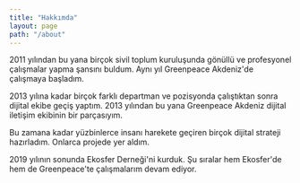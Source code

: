 ```yaml
---
title: "Hakkımda"
layout: page
path: "/about"
---
```


2011 yılından bu yana birçok sivil toplum kuruluşunda gönüllü ve profesyonel çalışmalar yapma şansını buldum. Aynı yıl Greenpeace Akdeniz'de çalışmaya başladım.

2013 yılına kadar birçok farklı departman ve pozisyonda çalıştıktan sonra dijital ekibe geçiş yaptım. 2013 yılından bu yana Greenpeace Akdeniz dijital iletişim ekibinin bir parçasıyım.

Bu zamana kadar yüzbinlerce insanı harekete geçiren birçok dijital strateji hazırladım. Onlarca projede yer aldım.

2019 yılının sonunda Ekosfer Derneği'ni kurduk. Şu sıralar hem Ekosfer'de hem de Greenpeace'te çalışmalarım devam ediyor.

